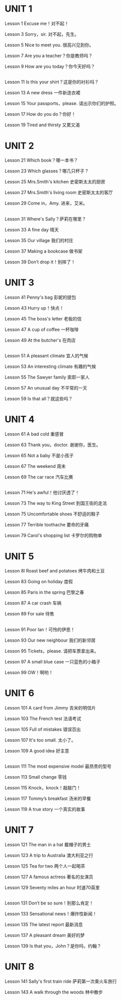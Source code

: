 # UNIT 1
Lesson 1 Excuse me！对不起！
<!-- Lesson 2 Is this your…？这是你的……吗？ -->
Lesson 3 Sorry，sir. 对不起，先生。
<!-- Lesson 4 Is this your…；这是你的……吗？ -->
Lesson 5 Nice to meet you. 很高兴见到你。
<!-- Lesson 6 What make is it？它是什么牌子的？ -->
Lesson 7 Are you a teacher？你是教师吗？
<!-- Lesson 8 What's your job？你是做什么工作的？ -->
Lesson 9 How are you today？你今天好吗？
<!-- Lesson 10 Look at… 看…… -->

##
Lesson 11 Is this your shirt？这是你的衬衫吗？
<!-- Lesson 12  -->
  <!-- Whose is this…？ -->
  <!-- This is my/your/his/her… 这……是谁的？这是我的/你 的/他的/她的…… -->
  <!-- Whose is that…？ -->
  <!-- That is my/your/his/her… 那……是谁的？那是我的/ 你的/他的/她的…… -->

Lesson 13 A new dress 一件新连衣裙
<!-- Lesson 14 What colour is your…？你的……是什么颜色的？ -->
Lesson 15 Your passports，please. 请出示你们的护照。
<!-- Lesson 16 Are you… 你们是……吗？ -->
Lesson 17 How do you do？你好！
<!-- Lesson 18 What are their jobs？他们是做什么工作的？ -->
Lesson 19 Tired and thirsty 又累又渴
<!-- Lesson 20 Look at them！看看他/它们！ -->

# UNIT 2
Lesson 21 Which book？哪一本书？
<!-- Lesson 22  -->
  <!-- Give me/him/her/us/them a… 给我/他/她/我们/他们一…… -->
  <!-- Which one？哪—……？ -->
Lesson 23 Which glasses？哪几只杯子？
<!-- Lesson 24  -->
  <!-- Give me/him/her/us/them some… 给我/他/她/我们/他们一些…… -->
  <!-- Which ones？哪些？ -->

Lesson 25 Mrs.Smith's kitchen 史密斯太太的厨房
<!-- Lesson 26 Where is it？它在哪里？ -->
Lesson 27 Mrs.Smith's living room 史密斯太太的客厅
<!-- Lesson 28 Where are they？它们在哪里无前例？ -->
Lesson 29 Come in，Amy. 进来，艾米。
<!-- Lesson 30 What must l do？我应该做什么？ -->

##
Lesson 31 Where's Sally？萨莉在哪里？
<!-- Lesson 32 What's he/she/it doing？他/她/它正在做什么？ -->
Lesson 33 A fine day 晴天
<!-- Lesson 34 What are they doing？他们在做什么？ -->
Lesson 35 Our village 我们的村庄
<!-- Lesson 36 Where…？……在哪里？ -->
Lesson 37 Making a bookcase 做书架
<!-- Lesson 38  -->
  <!-- What are you going to do？你准备做什么？ -->
  <!-- What are you doing now？你现在正在做什么？ -->
Lesson 39 Don’t drop it！别摔了！
<!-- Lesson 40  -->
  <!-- What are you going to do？你准备做什么？ -->
  <!-- I'm going to… 我准备…… -->

# UNIT 3

Lesson 41 Penny's bag 彭妮的提包
<!-- Lesson 42  -->
  <!-- Is there a…in/on that…？在那个……中/上有一个……吗？ -->
  <!-- Is there any…in/on that…？在那个……中/上有……吗？ -->
Lesson 43 Hurry up！快点！
<!-- Lesson 44  -->
  <!-- Are there any…? 有……吗？ -->
  <!-- Is there any…? 有……吗？ -->
Lesson 45 The boss's letter 老板的信
<!-- Lesson 46 Can you…? 你能……吗？ -->
Lesson 47 A cup of coffee 一杯咖啡
<!-- Lesson 48  -->
  <!-- Do you like…？你喜欢……吗？ -->
  <!-- Do you want…？你想要……吗？ -->
Lesson 49 At the butcher's 在肉店
<!-- Lesson 50  -->
  <!-- He likes… 他喜欢…… -->
  <!-- But he doesn't fike… 但是他不喜欢…… -->

##
Lesson 51 A pleasant climate 宜人的气候
<!-- Lesson 52  -->
  <!-- what nationality are they？他们是哪国人？ -->
  <!-- Where do thev come from？他们来自哪个国家？ -->
Lesson 53 An interesting climate 有趣的气候
<!-- Lesson 54  -->
  <!-- What nationality are they 他们是哪国人？ -->
  <!-- Where do they come from? 他们来自哪个国家？ -->
Lesson 55 The Sawyer family 索耶一家人
<!-- Lesson 56 What do they usually do？他们通常做什么？ -->
Lesson 57 An unusual day 不平常的一天
<!-- Lesson 58 What's the time？几点钟？ -->
Lesson 59 Is that all？就这些吗？
<!-- Lesson 60 What's the time？几点钟？ -->

# UNIT 4
Lesson 61 A bad cold 重感冒
<!-- Lesson 62  -->
  <!-- What's the matter with them？他们怎么啦？ -->
  <!-- What must they do？他们该怎么办？ -->
Lesson 63 Thank you，doctor. 谢谢你，医生。
<!-- Lesson 64  -->
  <!-- Don’t…！不要……！ -->
  <!-- You mustn't…！你不应该……！ -->
Lesson 65 Not a baby 不是小孩子
<!-- Lesson 66 What's the time？几点钟？ -->
Lesson 67 The weekend 周末
<!-- Lesson 68 What's the time？几点钟？ -->
Lesson 69 The car race 汽车比赛
<!-- Lesson 70 When were they there？他们是什么时候在那里的？ -->

##
Lesson 71 He's awful！他讨厌透了！
<!-- Lesson 72  -->
  <!-- When did you…？ 你什么时候……？ -->
  <!-- Can you do this test？你能完成以下测试吗？ -->
Lesson 73 The way to King Street 到国王街的走法
<!-- Lesson 74 What did they do？他们干了什么？ -->
Lesson 75 Uncomfortable shoes 不舒适的鞋子
<!-- Lesson 76 When did you…？你什么时候……？ -->
Lesson 77 Terrible toothache 要命的牙痛
<!-- Lesson 78 When did you…？你什么时候……？ -->
Lesson 79 Carol's shopping list 卡罗尔的购物单
<!-- Lesson 80 I must go to the… 我必须去…… -->

# UNIT 5
Lesson 8l Roast beef and potatoes 烤牛肉和土豆
<!-- Lesson 82 I had… 我吃（喝、从事）了…… -->
Lesson 83 Going on holiday 度假
<!-- Lesson 84 Have you had…? 你已经……了吗？ -->
Lesson 85 Paris in the spring 巴黎之春
<!-- Lesson 86 What have you done？你已经做了什么？ -->
Lesson 87 A car crash 车祸
<!-- Lesson 88 Have you…yet？你已经……了吗？ -->
Lesson 89 For sale 待售
<!-- Lesson 90 Have you…yet？你已经……了吗？ -->
##
Lesson 91 Poor Ian！可怜的伊恩！
<!-- Lesson 92 When will…？什么时候要……？ -->
Lesson 93 Our new neighbour 我们的新邻居
<!-- Lesson 94 When did you/will you go to…？你过去/将在什么时候去……？ -->
Lesson 95 Tickets，please. 请把车票拿出来。
<!-- Lesson 96 What's the exact time？确切的时间是几点？ -->
Lesson 97 A small blue case 一只蓝色的小箱子
<!-- Lesson 98  -->
  <!-- Whose is it？它是谁的？ -->
  <!-- Whose are they？它们是谁的？ -->
Lesson 99 OW！啊哟！
<!-- Lesson 100  -->
  <!-- He says that… -->
  <!-- She says that… -->
  <!-- They say that… 他/她/他们说…… -->


# UNIT 6
Lesson 101 A card from Jimmy 吉米的明信片
<!-- Lesson 102 他/她/他们说他/她/他们…… -->
  <!-- He says he… -->
  <!-- She says she… -->
  <!-- They say they…  -->
Lesson 103 The French test 法语考试
<!-- Lesson 104 Too，very，enough 太、非常、足够 -->
Lesson 105 Full of mistakes 错误百出
<!-- Lesson 106  -->
  <!-- I want you/him/her/them to…  我要你/他/她/他们…… -->
  <!-- Tell him/her/them to…  告诉他/她/他们…… -->
Lesson 107 It's too small. 太小了。
<!-- Lesson 108 How do they compare？比一比 -->
Lesson 109 A good idea 好主意
<!-- Lesson 110 How do they compare？比一比 -->

## 
Lesson 111 The most expensive model 最昂贵的型号
<!-- Lesson 112 How do they compare？比一比 -->
Lesson 113 Small change 零钱
<!-- Lesson 114 I've got none. 我没有。 -->
Lesson 115 Knock，knock！敲敲门！
<!-- Lesson 116 Every，no，any and some 每一、无、若干和一些 -->
Lesson 117 Tommy’s breakfast 汤米的早餐
<!-- Lesson 118 What were you doing？你那时正在做什么？ -->
Lesson 119 A true story 一个真实的故事
<!-- Lesson 120 It had already happened. 事情已经发生了。 -->

# UNIT 7
Lesson 121 The man in a hat 戴帽子的男士
<!-- Lesson 122 Who（whom），which and that 关系代词 -->
Lesson 123 A trip to Australia 澳大利亚之行
<!-- Lesson 124（Who）/（whom），（which）and（that）关系代词 -->
Lesson 125 Tea for two 两个人一起喝茶
<!-- Lesson 126 Have to and do not need to 不得不和不必要 -->
Lesson 127 A famous actress 著名的女演员
<!-- Lesson 128  -->
  <!-- He can’t be… 他不可能…… -->
  <!-- He must be… 他肯定是…… -->
Lesson 129 Seventy miles an hour 时速70英里
<!-- Lesson 130  -->
  <!-- He can’t have been… 他那时不可能…… -->
  <!-- He must have been… 他那时肯定是…… -->

##
Lesson 131 Don’t be so sure！别那么肯定！
<!-- Lesson 132 He may be… 他可能是…… -->
  <!-- He may have been… 他可能已经…… -->
  <!-- I'm not sure 我不敢肯定。 -->
Lesson 133 Sensational news！爆炸性新闻！
<!-- Lesson 134  -->
  <!-- He said（that）he… 他曾说他…… -->
  <!-- He told me（that）he… 他曾告诉我说他…… -->
Lesson 135 The latest report 最新消息
<!-- Lesson 136  -->
  <!-- He said（that）he… 他（曾）说他…… -->
  <!-- He told me（that）he… 他（曾）告诉我说他…… -->
Lesson 137 A pleasant dream 美好的梦
<!-- Lesson 138 If… 如果…… -->
Lesson 139 Is that you，John？是你吗，约翰？
<!-- Lesson 140  -->
  <!-- He wants to know if/why/what/when 他想知道是否/为什么/什么/什么时候 -->

# UNIT 8
Lesson 141 Sally's first train ride 萨莉第一次乘火车旅行
<!-- Lesson 142  -->
  <!-- Someone invited Sally to a party. 有人邀请萨莉出席一个聚会。 -->
  <!-- Sally was invited to a party. 萨莉应邀出席一个聚会。 -->
Lesson 143 A walk through the woods 林中散步
<!-- Lesson 144 He hasn't been served yet. 还没有人来招待他？ -->